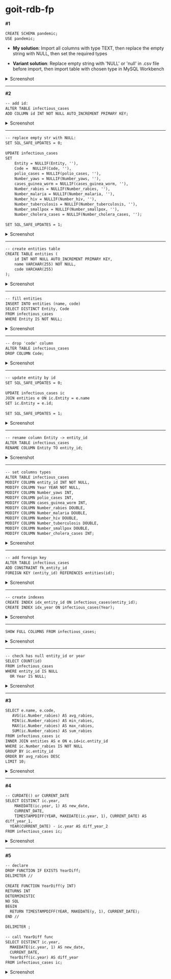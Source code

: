 # goit-rdb-fp

**#1**

```
CREATE SCHEMA pandemic;
USE pandemic;
```
* <strong>My solution</strong>: Import all columns with type TEXT, then replace the empty string with NULL, then set the required types

* <strong>Variant solution</strong>: Replace empty string with 'NULL' or 'null' in .csv file before import, then import table with chosen type in MySQL Workbench

<details>
  <summary>Screenshot</summary>

![](./images/p1_1.jpg)
all cols as text
![](./images/p1_2.jpg)
![](./images/p1_3.jpg)
![](./images/p1_4.jpg)

</details>

___

**#2**

```
-- add id:
ALTER TABLE infectious_cases
ADD COLUMN id INT NOT NULL AUTO_INCREMENT PRIMARY KEY;
```

<details>
  <summary>Screenshot</summary>

![](./images/p2_1.jpg)

</details>

___

```
-- replace empty str with NULL:
SET SQL_SAFE_UPDATES = 0;

UPDATE infectious_cases
SET 
    Entity = NULLIF(Entity, ''),
    Code =  NULLIF(Code, ''),
    polio_cases = NULLIF(polio_cases, ''),
    Number_yaws = NULLIF(Number_yaws, ''),
    cases_guinea_worm = NULLIF(cases_guinea_worm, ''),
    Number_rabies = NULLIF(Number_rabies, ''),
    Number_malaria = NULLIF(Number_malaria, ''),
    Number_hiv = NULLIF(Number_hiv, ''),
    Number_tuberculosis = NULLIF(Number_tuberculosis, ''),
    Number_smallpox = NULLIF(Number_smallpox, ''),
    Number_cholera_cases = NULLIF(Number_cholera_cases, '');

SET SQL_SAFE_UPDATES = 1;
```

<details>
  <summary>Screenshot</summary>

![](./images/p2_2.jpg)

</details>

___

```
-- create entities table
CREATE TABLE entities (
    id INT NOT NULL AUTO_INCREMENT PRIMARY KEY,
    name VARCHAR(255) NOT NULL,
    code VARCHAR(255)
);
```

<details>
  <summary>Screenshot</summary>

![](./images/p2_3.jpg)

</details>

___

```
-- fill entities 
INSERT INTO entities (name, code)
SELECT DISTINCT Entity, Code 
FROM infectious_cases
WHERE Entity IS NOT NULL;
```

<details>
  <summary>Screenshot</summary>

![](./images/p2_4.jpg)

</details>

___

```
-- drop 'code' column
ALTER TABLE infectious_cases
DROP COLUMN Code;
```

<details>
  <summary>Screenshot</summary>

![](./images/p2_5.jpg)

</details>

___

```
-- update entity by id
SET SQL_SAFE_UPDATES = 0;

UPDATE infectious_cases ic
JOIN entities e ON ic.Entity = e.name
SET ic.Entity = e.id;

SET SQL_SAFE_UPDATES = 1;
```

<details>
  <summary>Screenshot</summary>

![](./images/p2_6.jpg)

</details>

___

```
-- rename column Entity -> entity_id
ALTER TABLE infectious_cases
RENAME COLUMN Entity TO entity_id;
```

<details>
  <summary>Screenshot</summary>

![](./images/p2_7.jpg)

</details>

___

```
-- set columns types
ALTER TABLE infectious_cases
MODIFY COLUMN entity_id INT NOT NULL,
MODIFY COLUMN Year YEAR NOT NULL,
MODIFY COLUMN Number_yaws INT,
MODIFY COLUMN polio_cases INT,
MODIFY COLUMN cases_guinea_worm INT,
MODIFY COLUMN Number_rabies DOUBLE,
MODIFY COLUMN Number_malaria DOUBLE,
MODIFY COLUMN Number_hiv DOUBLE,
MODIFY COLUMN Number_tuberculosis DOUBLE,
MODIFY COLUMN Number_smallpox DOUBLE,
MODIFY COLUMN Number_cholera_cases INT;
```

<details>
  <summary>Screenshot</summary>

![](./images/p2_8.jpg)

</details>

___

```
-- add foreign key
ALTER TABLE infectious_cases 
ADD CONSTRAINT fk_entity_id
FOREIGN KEY (entity_id) REFERENCES entities(id);
```

<details>
  <summary>Screenshot</summary>

![](./images/p2_9.jpg)

</details>

___

```
-- create indexes 
CREATE INDEX idx_entity_id ON infectious_cases(entity_id);
CREATE INDEX idx_year ON infectious_cases(Year);
```

<details>
  <summary>Screenshot</summary>

![](./images/p2_10.jpg)

</details>

___

```
SHOW FULL COLUMNS FROM infectious_cases;
```

<details>
  <summary>Screenshot</summary>

![](./images/p2_11.jpg)

</details>

___

```
-- check has null entity_id or year
SELECT COUNT(id) 
FROM infectious_cases 
WHERE entity_id IS NULL
  OR Year IS NULL;
```

<details>
  <summary>Screenshot</summary>

![](./images/p2_12.jpg)

</details>

___

**#3**

```
SELECT e.name, e.code,
   AVG(ic.Number_rabies) AS avg_rabies,
   MIN(ic.Number_rabies) AS min_rabies,
   MAX(ic.Number_rabies) AS max_rabies,
   SUM(ic.Number_rabies) AS sum_rabies
FROM infectious_cases ic
INNER JOIN entities AS e ON e.id=ic.entity_id 
WHERE ic.Number_rabies IS NOT NULL
GROUP BY ic.entity_id
ORDER BY avg_rabies DESC
LIMIT 10;
```

<details>
  <summary>Screenshot</summary>

![](./images/p3.jpg)

</details>

___

**#4**

```
-- CURDATE() or CURRENT_DATE
SELECT DISTINCT ic.year, 
	MAKEDATE(ic.year, 1) AS new_date, 
	CURRENT_DATE, 
	TIMESTAMPDIFF(YEAR, MAKEDATE(ic.year, 1), CURRENT_DATE) AS diff_year_1,
  YEAR(CURRENT_DATE) - ic.year AS diff_year_2
FROM infectious_cases ic;
```

<details>
  <summary>Screenshot</summary>

![](./images/p4.jpg)

</details>

___

**#5**

```
-- declare
DROP FUNCTION IF EXISTS YearDiff;
DELIMITER //

CREATE FUNCTION YearDiff(y INT)
RETURNS INT
DETERMINISTIC 
NO SQL
BEGIN
  RETURN TIMESTAMPDIFF(YEAR, MAKEDATE(y, 1), CURRENT_DATE);
END //

DELIMITER ;

-- call YearDiff func
SELECT DISTINCT ic.year, 
  MAKEDATE(ic.year, 1) AS new_date, 
  CURRENT_DATE,
  YearDiff(ic.year) AS diff_year
FROM infectious_cases ic;
```

<details>
  <summary>Screenshot</summary>

![](./images/p5.jpg)

</details>